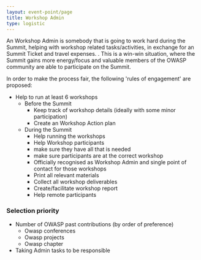 ```yaml
---
layout: event-point/page
title: Workshop Admin
type: logistic
---
```



An Workshop Admin is somebody that is going to work hard during the Summit, helping with workshop related tasks/activities, in exchange for an Summit Ticket and travel expenses.
.
This is a win-win situation, where the Summit gains more energy/focus and valuable members of the OWASP community are able to participate on the Summit.

In order to make the process fair, the following 'rules of engagement' are proposed:

- Help to run at least 6 workshops
  - Before the Summit
    - Keep track of workshop details (ideally with some minor participation)
    - Create an Workshop Action plan
  - During the Summit
    - Help running the workshops
    - Help Workshop participants
    - make sure they have all that is needed
    - make sure participants are at the correct workshop
    - Officially recognised as Workshop Admin and single point of contact for those workshops
    - Print all relevant materials
    - Collect all workshop deliverables
    - Create/facilitate workshop report
    - Help remote participants

 

### Selection priority

  - Number of OWASP past contributions (by order of preference)
    - Owasp conferences
    - Owasp projects
    - Owasp chapter
  - Taking Admin tasks to be responsible

